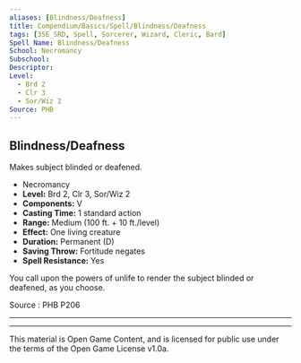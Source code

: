 ```yaml
---
aliases: [Blindness/Deafness]
title: Compendium/Basics/Spell/Blindness/Deafness
tags: [35E_SRD, Spell, Sorcerer, Wizard, Cleric, Bard]
Spell Name: Blindness/Deafness
School: Necromancy
Subschool: 
Descriptor: 
Level:
  - Brd 2
  - Clr 3
  - Sor/Wiz 2
Source: PHB
---
```



## Blindness/Deafness

Makes subject blinded or deafened.

*   Necromancy
*   **Level:** Brd 2, Clr 3, Sor/Wiz 2
*   **Components:** V
*   **Casting Time:** 1 standard action
*   **Range:** Medium (100 ft. + 10 ft./level)
*   **Effect:** One living creature
*   **Duration:** Permanent (D)
*   **Saving Throw:** Fortitude negates
*   **Spell Resistance:** Yes

<p>You call upon the powers of unlife to render the subject blinded or deafened, as you choose.</p>

Source : PHB P206

---

---

This material is Open Game Content, and is licensed for public use under
the terms of the Open Game License v1.0a.
